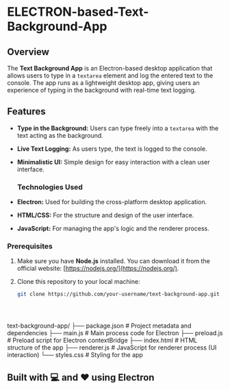 # ELECTRON-based-Text-Background-App



## Overview

The **Text Background App** is an Electron-based desktop application that allows users to type in a `textarea` element and log the entered text to the console. The app runs as a lightweight desktop app, giving users an experience of typing in the background with real-time text logging.

## Features

- **Type in the Background:** Users can type freely into a `textarea` with the text acting as the background.
- **Live Text Logging:** As users type, the text is logged to the console.
- **Minimalistic UI:** Simple design for easy interaction with a clean user interface.

  ### Technologies Used

- **Electron:** Used for building the cross-platform desktop application.
- **HTML/CSS:** For the structure and design of the user interface.
- **JavaScript:** For managing the app's logic and the renderer process.


### Prerequisites

1. Make sure you have **Node.js** installed. You can download it from the official website: [https://nodejs.org/](https://nodejs.org/).
2. Clone this repository to your local machine:

   ```bash
   git clone https://github.com/your-username/text-background-app.git


  
text-background-app/
├── package.json        # Project metadata and dependencies
├── main.js             # Main process code for Electron
├── preload.js          # Preload script for Electron contextBridge
├── index.html          # HTML structure of the app
├── renderer.js         # JavaScript for renderer process (UI interaction)
└── styles.css          # Styling for the app

## Built with 💻 and ❤️ using Electron
